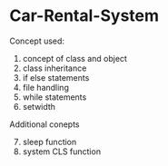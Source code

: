 # Car-Rental-System
Concept used:
1. concept of class and object
2. class inheritance
3. if else statements
4. file handling
5. while statements
6. setwidth

Additional conepts 

7. sleep function
8. system CLS function
